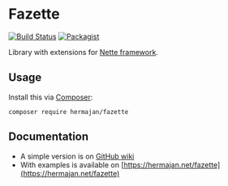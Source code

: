 # Fazette
[![Build Status](https://travis-ci.org/hermajan/fazette.svg?branch=master)](https://travis-ci.org/hermajan/fazette)
[![Packagist](https://img.shields.io/packagist/v/hermajan/fazette.svg)](https://packagist.org/packages/hermajan/fazette)

Library with extensions for [Nette framework](https://nette.org).

## Usage
Install this via [Composer](https://getcomposer.org):

`composer require hermajan/fazette`

## Documentation
* A simple version is on [GitHub wiki](https://github.com/hermajan/fazette/wiki)
* With examples is available on [https://hermajan.net/fazette](https://hermajan.net/fazette)
